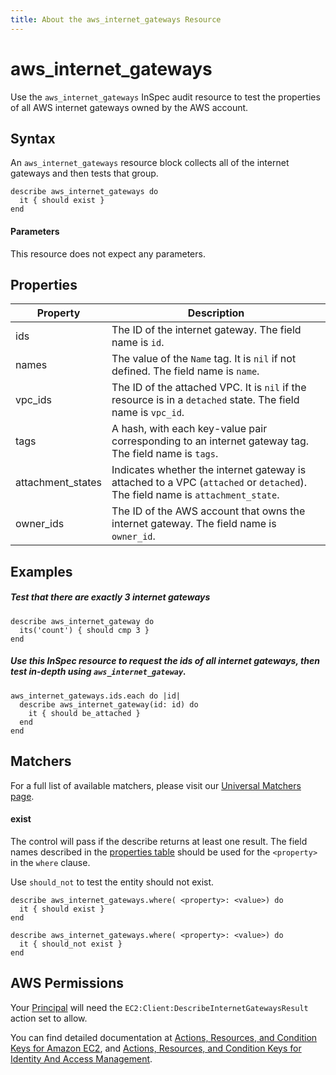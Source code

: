 ```yaml
---
title: About the aws_internet_gateways Resource
---
```


# aws\_internet\_gateways

Use the `aws_internet_gateways` InSpec audit resource to test the properties of all AWS internet gateways owned by the AWS account.

## Syntax

An `aws_internet_gateways` resource block collects all of the internet gateways and then tests that group.

    describe aws_internet_gateways do
      it { should exist }
    end 

#### Parameters

This resource does not expect any parameters.

## Properties

|Property            | Description |
| ---                | --- |
|ids                 | The ID of the internet gateway. The field name is `id`.|
|names               | The value of the `Name` tag. It is `nil` if not defined. The field name is `name`.|
|vpc\_ids            | The ID of the attached VPC. It is `nil` if the resource is in a `detached` state. The field name is `vpc_id`.|
|tags                | A hash, with each key-value pair corresponding to an internet gateway tag. The field name is `tags`.|
|attachment\_states  | Indicates whether the internet gateway is attached to a VPC (`attached` or `detached`). The field name is `attachment_state`.|
|owner_ids           | The ID of the AWS account that owns the internet gateway. The field name is `owner_id`. |


## Examples

##### Test that there are exactly 3 internet gateways

    describe aws_internet_gateway do
      its('count') { should cmp 3 }
    end
    
##### Use this InSpec resource to request the ids of all internet gateways, then test in-depth using `aws_internet_gateway`.

    aws_internet_gateways.ids.each do |id|
      describe aws_internet_gateway(id: id) do
        it { should be_attached }
      end
    end
    
    
## Matchers

For a full list of available matchers, please visit our [Universal Matchers page](https://www.inspec.io/docs/reference/matchers/). 

#### exist

The control will pass if the describe returns at least one result.
The field names described in the [properties table](##-properties) should be used for the `<property>` in the `where` clause.

Use `should_not` to test the entity should not exist.

    describe aws_internet_gateways.where( <property>: <value>) do
      it { should exist }
    end
      
    describe aws_internet_gateways.where( <property>: <value>) do
      it { should_not exist }
    end
            
## AWS Permissions

Your [Principal](https://docs.aws.amazon.com/IAM/latest/UserGuide/intro-structure.html#intro-structure-principal) will need the `EC2:Client:DescribeInternetGatewaysResult` action set to allow.

You can find detailed documentation at [Actions, Resources, and Condition Keys for Amazon EC2](https://docs.aws.amazon.com/IAM/latest/UserGuide/list_amazonec2.html), and [Actions, Resources, and Condition Keys for Identity And Access Management](https://docs.aws.amazon.com/IAM/latest/UserGuide/list_identityandaccessmanagement.html).
